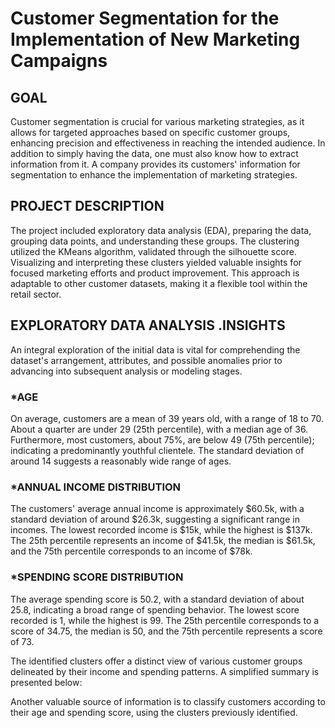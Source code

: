 # Customer Segmentation for the Implementation of New Marketing Campaigns

## GOAL

Customer segmentation is crucial for various marketing strategies, as it allows for targeted approaches based on specific customer groups, enhancing precision and effectiveness in reaching the intended audience. 
In addition to simply having the data, one must also know how to extract information from it. A company provides its customers' information for segmentation to enhance the implementation of marketing strategies.

## PROJECT DESCRIPTION

The project included exploratory data analysis (EDA), preparing the data, grouping data points, and understanding these groups. The clustering utilized the KMeans algorithm, validated through the silhouette score. Visualizing and interpreting these clusters yielded valuable insights for focused marketing efforts and product improvement. This approach is adaptable to other customer datasets, making it a flexible tool within the retail sector.

## EXPLORATORY DATA ANALYSIS .INSIGHTS 

An integral exploration of the initial data is vital for comprehending the dataset's arrangement, attributes, and possible anomalies prior to advancing into subsequent analysis or modeling stages.

### *AGE 
On average, customers are a mean of 39 years old, with a range of 18 to 70. About a quarter are under 29 (25th percentile), with a median age of 36. Furthermore, most customers, about 75%, are below 49 (75th percentile); indicating a predominantly youthful clientele. The standard deviation of around 14 suggests a reasonably wide range of ages.

### *ANNUAL INCOME DISTRIBUTION
 The customers' average annual income is approximately $60.5k, with a standard deviation of around $26.3k, suggesting a significant range in incomes. The lowest recorded income is $15k, while the highest is $137k. The 25th percentile represents an income of $41.5k, the median is $61.5k, and the 75th percentile corresponds to an income of $78k.

### *SPENDING SCORE DISTRIBUTION
 The average spending score is 50.2, with a standard deviation of about 25.8, indicating a broad range of spending behavior. The lowest score recorded is 1, while the highest is 99. The 25th percentile corresponds to a score of 34.75, the median is 50, and the 75th percentile represents a score of 73.


The identified clusters offer a distinct view of various customer groups delineated by their income and spending patterns. A simplified summary is presented below:

Another valuable source of information is to classify customers according to their age and spending score, using the clusters previously identified.